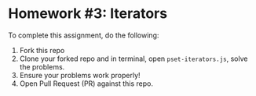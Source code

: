 # Homework #3: Iterators

To complete this assignment, do the following:

1. Fork this repo
2. Clone your forked repo and in terminal, open `pset-iterators.js`, solve the problems.
3. Ensure your problems work properly!
4. Open Pull Request (PR) against this repo.

